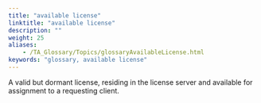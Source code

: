 ```yaml
--- 
title: "available license"
linktitle: "available license"
description: ""
weight: 25
aliases: 
    - /TA_Glossary/Topics/glossaryAvailableLicense.html
keywords: "glossary, available license"
---
```


A valid but dormant license, residing in the license server and available for assignment to a requesting client.

